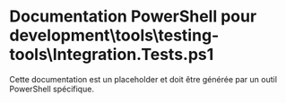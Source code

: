 # Documentation PowerShell pour development\tools\testing-tools\Integration.Tests.ps1

Cette documentation est un placeholder et doit être générée par un outil PowerShell spécifique.
